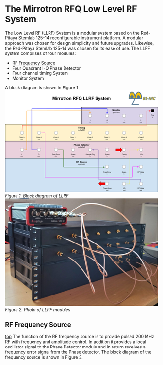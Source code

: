 # The Mirrotron RFQ Low Level RF System  
The Low Level RF (LLRF) System is a modular system based on the Red-Pitaya Stemlab 125-14 reconfigurable instrument platform. A modular approach was chosen for design simplicity and future upgrades. Likewise, the Red-Pitaya Stemlab 125-14 was chosen for its ease of use. The LLRF system comprises of four modules:  
- [RF Frequency Source](#rf-frequency-source)
- Four Quadrant I-Q Phase Detector
- Four channel timing System
- Monitor System  

A block diagram is shown in Figure 1
![llrf block diagam](images/LlrfFPDiagram.png)  
*Figure 1. Block diagram of LLRF*
![llr](images/llrf.jpg)
*Figure 2. Photo of LLRF modules*
## RF Frequency Source
[top](#the-mirrotron-rfq-low-level-rf-system)
The function of the RF frequency source is to provide pulsed 200 MHz RF with frequency and amplitude control. In addition it provides a local oscillator signal to the Phase Detector module and in return receives a frequency error signal from the Phase detector. The block diagram of the frequency source is shown in Figure 3.
